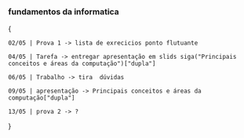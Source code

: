 ### fundamentos da informatica
{

    02/05 | Prova 1 -> lista de exrecicios ponto flutuante 
  
    04/05 | Tarefa -> entregar apresentação em slids siga("Principais conceitos e áreas da computação")["dupla"]

    06/05 | Trabalho -> tira  dúvidas

    09/05 | apresentação -> Principais conceitos e áreas da computação["dupla"]

    13/05 | prova 2 -> ?

}